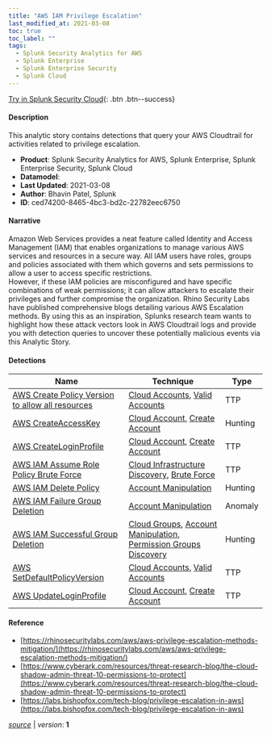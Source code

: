 ```yaml
---
title: "AWS IAM Privilege Escalation"
last_modified_at: 2021-03-08
toc: true
toc_label: ""
tags:
  - Splunk Security Analytics for AWS
  - Splunk Enterprise
  - Splunk Enterprise Security
  - Splunk Cloud
---
```


[Try in Splunk Security Cloud](https://www.splunk.com/en_us/cyber-security.html){: .btn .btn--success}

#### Description

This analytic story contains detections that query your AWS Cloudtrail for activities related to privilege escalation.

- **Product**: Splunk Security Analytics for AWS, Splunk Enterprise, Splunk Enterprise Security, Splunk Cloud
- **Datamodel**: 
- **Last Updated**: 2021-03-08
- **Author**: Bhavin Patel, Splunk
- **ID**: ced74200-8465-4bc3-bd2c-22782eec6750

#### Narrative

Amazon Web Services provides a neat feature called Identity and Access Management (IAM) that enables organizations to manage various AWS services and resources in a secure way. All IAM users have roles, groups and policies associated with them which governs and sets permissions to allow a user to access specific restrictions.\
However, if these IAM policies are misconfigured and have specific combinations of weak permissions; it can allow attackers to escalate their privileges and further compromise the organization. Rhino Security Labs have published comprehensive blogs detailing various AWS Escalation methods. By using this as an inspiration, Splunks research team wants to highlight how these attack vectors look in AWS Cloudtrail logs and provide you with detection queries to uncover these potentially malicious events via this Analytic Story. 

#### Detections

| Name        | Technique   | Type         |
| ----------- | ----------- |--------------|
| [AWS Create Policy Version to allow all resources](/cloud/aws_create_policy_version_to_allow_all_resources/) | [Cloud Accounts](/tags/#cloud-accounts), [Valid Accounts](/tags/#valid-accounts) | TTP |
| [AWS CreateAccessKey](/cloud/aws_createaccesskey/) | [Cloud Account](/tags/#cloud-account), [Create Account](/tags/#create-account) | Hunting |
| [AWS CreateLoginProfile](/cloud/aws_createloginprofile/) | [Cloud Account](/tags/#cloud-account), [Create Account](/tags/#create-account) | TTP |
| [AWS IAM Assume Role Policy Brute Force](/cloud/aws_iam_assume_role_policy_brute_force/) | [Cloud Infrastructure Discovery](/tags/#cloud-infrastructure-discovery), [Brute Force](/tags/#brute-force) | TTP |
| [AWS IAM Delete Policy](/cloud/aws_iam_delete_policy/) | [Account Manipulation](/tags/#account-manipulation) | Hunting |
| [AWS IAM Failure Group Deletion](/cloud/aws_iam_failure_group_deletion/) | [Account Manipulation](/tags/#account-manipulation) | Anomaly |
| [AWS IAM Successful Group Deletion](/cloud/aws_iam_successful_group_deletion/) | [Cloud Groups](/tags/#cloud-groups), [Account Manipulation](/tags/#account-manipulation), [Permission Groups Discovery](/tags/#permission-groups-discovery) | Hunting |
| [AWS SetDefaultPolicyVersion](/cloud/aws_setdefaultpolicyversion/) | [Cloud Accounts](/tags/#cloud-accounts), [Valid Accounts](/tags/#valid-accounts) | TTP |
| [AWS UpdateLoginProfile](/cloud/aws_updateloginprofile/) | [Cloud Account](/tags/#cloud-account), [Create Account](/tags/#create-account) | TTP |

#### Reference

* [https://rhinosecuritylabs.com/aws/aws-privilege-escalation-methods-mitigation/](https://rhinosecuritylabs.com/aws/aws-privilege-escalation-methods-mitigation/)
* [https://www.cyberark.com/resources/threat-research-blog/the-cloud-shadow-admin-threat-10-permissions-to-protect](https://www.cyberark.com/resources/threat-research-blog/the-cloud-shadow-admin-threat-10-permissions-to-protect)
* [https://labs.bishopfox.com/tech-blog/privilege-escalation-in-aws](https://labs.bishopfox.com/tech-blog/privilege-escalation-in-aws)



[*source*](https://github.com/splunk/security_content/tree/develop/stories/aws_iam_privilege_escalation.yml) \| *version*: **1**